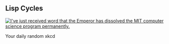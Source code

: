 ## Lisp Cycles
[![I've just received word that the Emperor has dissolved the MIT computer science program permanently.](https://imgs.xkcd.com/comics/lisp_cycles.png)](https://xkcd.com/297/ "I've just received word that the Emperor has dissolved the MIT computer science program permanently.")

Your daily random xkcd
